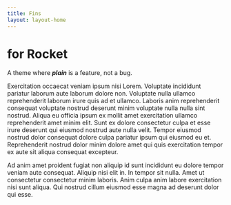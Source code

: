 ```yaml
---
title: Fins
layout: layout-home
---
```


# for Rocket

A theme where _**plain**_ is a feature, not a bug.

Exercitation occaecat veniam ipsum nisi Lorem. Voluptate incididunt pariatur laborum aute laborum dolore non. Voluptate nulla ullamco reprehenderit laborum irure quis ad et ullamco. Laboris anim reprehenderit consequat voluptate nostrud deserunt minim voluptate nulla nulla sint nostrud. Aliqua eu officia ipsum ex mollit amet exercitation ullamco reprehenderit amet minim elit. Sunt ex dolore consectetur culpa et esse irure deserunt qui eiusmod nostrud aute nulla velit. Tempor eiusmod nostrud dolor consequat dolore culpa pariatur ipsum qui eiusmod eu et. Reprehenderit nostrud dolor minim dolore amet qui quis exercitation tempor ex aute sit aliqua consequat excepteur.

Ad anim amet proident fugiat non aliquip id sunt incididunt eu dolore tempor veniam aute consequat. Aliquip nisi elit in. In tempor sit nulla. Amet ut consectetur consectetur minim laboris. Anim culpa anim labore exercitation nisi sunt aliqua. Qui nostrud cillum eiusmod esse magna ad deserunt dolor qui esse.